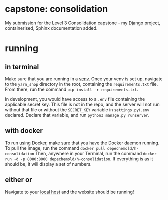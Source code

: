 # capstone: consolidation
My submission for the Level 3 Consolidation capstone - my Django project, containerised, Sphinx documentation added.

# running
## in terminal
Make sure that you are running in a [venv](https://docs.python.org/3/library/venv.html). 
Once your venv is set up, navigate to the `yarn_shop` directory in the root, containing the `requirements.txt` file. 
From there, run the command `pip install -r requirements.txt`.

In development, you would have access to a `.env` file containing the applicable secret key. This file is not in the repo,
and the server will not run without that file or without the `SECRET_KEY` variable in `settings.py`/`.env` declared.
Declare that variable, and run `python3 manage.py runserver`.

## with docker
To run using Docker, make sure that you have the Docker daemon running.
To pull the image, run the command `docker pull depechemold/h-consolidation`
Then, anywhere in your Terminal, run the command `docker run -d -p 8000:8000 depechemold/h-consolidation`. 
If everything is as it should be, it will display a set of numbers.

## either or
Navigate to your [local host](http://127.0.0.1:8000/) and the website should be running!
